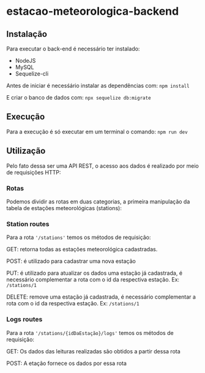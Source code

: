 # estacao-meteorologica-backend

## Instalação
Para executar o back-end é necessário ter instalado:
* NodeJS
* MySQL
* Sequelize-cli
  
Antes de iniciar é necesśário instalar as dependências com:
```npm install```

E criar o banco de dados com:
```npx sequelize db:migrate```


## Execução 
Para a execução é só executar em um terminal o comando:
```npm run dev```

## Utilização
Pelo fato dessa ser uma API REST, o acesso aos dados é realizado por meio de requisições HTTP:

### Rotas
Podemos dividir as rotas em duas categorias, a primeira manipulação da tabela de estações meteorológicas (stations):

### Station routes
Para a rota ```'/stations'``` temos os métodos de requisição:

GET: retorna todas as estações meteorológica cadastradas.

POST: é utilizado para cadastrar uma nova estação

PUT: é utilizado para atualizar os dados uma estação já cadastrada, é necessário complementar a rota com o id da respectiva estação. Ex: ```/stations/1```

DELETE: remove uma estação já cadastrada, é necessário complementar a rota com o id da respectiva estação. Ex: ```/stations/1```

### Logs routes
Para a rota ```'/stations/{idDaEstação}/logs'``` temos os métodos de requisição:

GET: Os dados das leituras realizadas são obtidos a partir dessa rota

POST: A etação fornece os dados por essa rota
